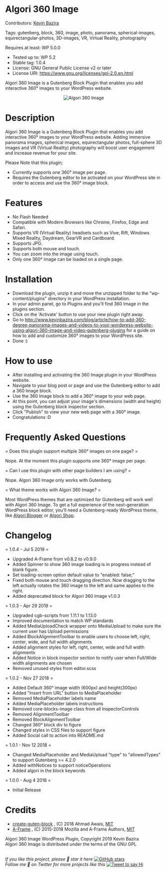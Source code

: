 # Algori 360 Image 

Contributors: [Kevin Bazira](http://kevinbazira.com)

Tags: gutenberg, block, 360, image, photo, panorama, spherical-images, equirectangular-photos, 3D-images, VR, Virtual Reality, photography

Requires at least: WP 5.0.0
* Tested up to: WP 5.2
* Stable tag: 1.0.4
* License: GNU General Public License v2 or later
* License URI: https://www.gnu.org/licenses/gpl-2.0.en.html

Algori 360 Image is a Gutenberg Block Plugin that enables you add interactive 360° images to your WordPress website.

<p align="center">
  <img src="https://ps.w.org/360-image/assets/screenshot-1.gif" alt="Algori 360 Image">
</p> 

# Description 

Algori 360 Image is a Gutenberg Block Plugin that enables you add interactive 360° images to your WordPress website. Adding immersive panorama images, spherical images, equirectangular photos, full-sphere 3D images and VR (Virtual Reality) photography will boost user engagement and increase revenue for your site.

Please Note that this plugin; 
* Currently supports one 360° image per page.
* Requires the Gutenberg editor to be activated on your WordPress site in order to access and use the 360° image block.

# Features

* No Flash Needed
* Compatible with Modern Browsers like Chrome, Firefox, Edge and Safari.
* Supports VR (Virtual Reality) headsets such as Vive, Rift, Windows Mixed Reality, Daydream, GearVR and Cardboard.
* Supports JPG.
* Supports both mouse and touch.
* You can zoom into the image using touch.
* Only one 360° image can be loaded on a single page.

# Installation

* Download the plugin, unzip it and move the unzipped folder to the "wp-content/plugins" directory in your WordPress installation.
* In your admin panel, go to Plugins and you'll find 360 Image in the plugins section.
* Click on the 'Activate' button to use your new plugin right away.
* Go to http://www.kevinbazira.com/blog/article/how-to-add-360-degree-panorama-images-and-videos-to-your-wordpress-website-using-algori-360-image-and-video-gutenberg-plugins for a guide on how to add and customize 360° images to your WordPress site.
* Done :)

# How to use 

* After installing and activating the 360 Image plugin in your WordPress website.
* Navigate to your blog post or page and use the Gutenberg editor to add a 360 Image block.
* Use the 360 Image block to add a 360° image to your web page.
* At this point, you can adjust your image's dimensions (width and height) using the Gutenberg block inspector section.
* Click "Publish" to view your new web page with a 360° image.
* Congratulations :D

# Frequently Asked Questions 

= Does this plugin support multiple 360° images on one page? =

Nope. At the moment this plugin supports one 360° image per page.

= Can I use this plugin with other page builders I am using? =

Nope. Algori 360 Image only works with Gutenberg.

= What theme works with Algori 360 Image? =

Most WordPress themes that are optimized for Gutenberg will work well with Algori 360 Image. To get a full experience of the next-generation WordPress block editor, you’ll need a Gutenberg-ready WordPress theme, like [Algori Blogger](https://wordpress.org/themes/algori-blogger/) or [Algori Shop](https://wordpress.org/themes/algori-shop/).

# Changelog 

= 1.0.4 - Jul 5 2019 =
* Upgraded A-Frame from v0.8.2 to v0.9.0
* Added Spinner to show 360 image loading is in progress instead of blank figure.
* Set loading-screen option default value to "enabled: false;" 
* Fixed both mouse and touch dragging direction. Now dragging to the left actually rotates the 360 image to the left and same applies to the right.
* Added deprecated block for Algori 360 Image v1.0.3

= 1.0.3 - Apr 29 2019 =
* Upgraded cgb-scripts from 1.11.1 to 1.13.0
* Improved documentation to match WP standards
* Added MediaUploadCheck wrapper onto MediaUpload to make sure the current user has Upload permissions
* Added BlockAlignmentToolbar to enable users to choose left, right, center, wide, and full width alignments
* Added alignment styles for left, right, center, wide and full width alignments
* Added Notice in block inspector section to notify user when Full/Wide width alignments are chosen
* Removed unused styles from editor.scss

= 1.0.2 - Nov 27 2018 =
* Added Default 360° image width (600px) and height(300px)
* Added "Insert from URL" button to MediaPlaceholder
* Removed MediaPlaceholder labels name
* Added MediaPlaceholder labels instructions
* Removed core-blocks-image class from all InspectorControls
* Removed AlignmentToolbar
* Removed BlockAlignmentToolbar
* Changed 360° block div to figure
* Changed styles in CSS files to support figure
* Added Social call to action into README.md

= 1.0.1 - Nov 12 2018 =
* Changed MediaPlaceholder and MediaUpload "type" to "allowedTypes" to support Gutenberg >= 4.2.0
* Added withNotices to support noticeOperations
* Added algori in the block keywords

= 1.0.0 - Aug 4 2018 =
* Initial Release

# Credits

* [create-guten-block](https://github.com/ahmadawais/create-guten-block) , (C) 2018 Ahmad Awais, [MIT](https://opensource.org/licenses/MIT)
* [A-Frame](https://aframe.io/) , (C) 2015-2018 Mozilla and A-Frame Authors, [MIT](https://opensource.org/licenses/MIT)

Algori 360 Image WordPress Plugin, Copyright 2019 Kevin Bazira<br/>
Algori 360 Image is distributed under the terms of the GNU GPL<br/><br/>


_If you like this project, please 🌟 star it here_ [![GitHub stars](https://img.shields.io/github/stars/kevinbazira/algori-360-image.svg?label=Stars&style=social)](https://github.com/kevinbazira/algori-360-image)
<br/>
_Follow me 👋 on Twitter for more projects like this_ [![Tweet to say Hi](https://img.shields.io/twitter/follow/kevinbazira.svg?style=social&label=Tweet%20@kevinbazira)](https://twitter.com/kevinbazira/)
